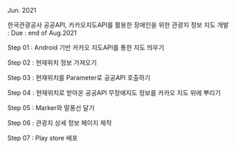 Jun. 2021

한국관광공사 공공API, 카카오지도API를 활용한 장애인을 위한 관광지 정보 지도 개발 : Due : end of Aug.2021




Step 01 : Android 기반 카카오 지도API를 통한 지도 띄우기

Step 02 : 현재위치 정보 가져오기

Step 03 : 현재위치를 Parameter로 공공API 호출하기

Step 04 : 현재위치로 받아온 공공API 무장애지도 정보를 카카오 지도 위에 뿌리기

Step 05 : Marker와 말풍선 달기

Step 06 : 관광지 상세 정보 페이지 제작

Step 07 : Play store 배포

